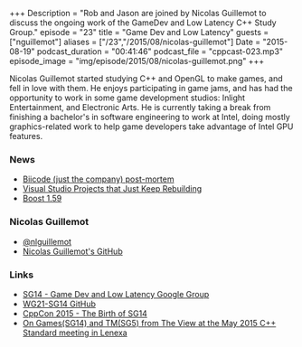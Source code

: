 +++
Description = "Rob and Jason are joined by Nicolas Guillemot to discuss the ongoing work of the GameDev and Low Latency C++ Study Group."
episode = "23"
title = "Game Dev and Low Latency"
guests = ["nguillemot"]
aliases = ["/23","/2015/08/nicolas-guillemot"]
Date = "2015-08-19"
podcast_duration = "00:41:46"
podcast_file = "cppcast-023.mp3"
episode_image = "img/episode/2015/08/nicolas-guillemot.png"
+++

Nicolas Guillemot started studying C++ and OpenGL to make games, and fell in love with them. He enjoys participating in game jams, and has had the opportunity to work in some game development studios: Inlight Entertainment, and Electronic Arts. He is currently taking a break from finishing a bachelor's in software engineering to work at Intel, doing mostly graphics-related work to help game developers take advantage of Intel GPU features.

### News ###

 - [Biicode (just the company) post-mortem](http://blog.biicode.com/biicode-just-the-company-post-mortem/)
 - [Visual Studio Projects that Just Keep Rebuilding](http://ofekshilon.com/2015/08/16/visual-studio-projects-that-just-keep-rebuilding-or-how-quantum-mechanics-mess-up-your-build/)
 - [Boost 1.59](http://www.boost.org/users/history/version_1_59_0.html)

 
### Nicolas Guillemot ###

 - [@nlguillemot](https://twitter.com/nlguillemot)
 - [Nicolas Guillemot's GitHub](https://github.com/nguillemot)

### Links ###

 - [SG14 - Game Dev and Low Latency Google Group](https://groups.google.com/a/isocpp.org/forum/#!forum/sg14)
 - [WG21-SG14 GitHub](https://github.com/WG21-SG14/SG14)
 - [CppCon 2015 - The Birth of SG14](http://cppcon2015.sched.org/event/0404d7fede126851710420c16218cdb9#.VdaVDfZVhBc)
 - [On Games(SG14) and TM(SG5) from The View at the May 2015 C++ Standard meeting in Lenexa](https://www.ibm.com/developerworks/community/blogs/5894415f-be62-4bc0-81c5-3956e82276f3/entry/The_view_from_the_May_2015_C_Standard_meeting?lang=en)
